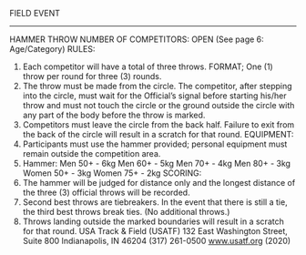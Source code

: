 FIELD EVENT
* * * * *
HAMMER THROW
NUMBER OF COMPETITORS: OPEN
(See page 6: Age/Category)
RULES:
1. Each competitor will have a total of three throws. FORMAT; One (1) throw per round for three (3) rounds.
2. The throw must be made from the circle. The competitor, after stepping into the circle, must wait for the
 Official’s signal before starting his/her throw and must not touch the circle or the ground outside the circle with
 any part of the body before the throw is marked.
3. Competitors must leave the circle from the back half. Failure to exit from the back of the circle will result in a scratch
for that round.
EQUIPMENT:
1. Participants must use the hammer provided; personal equipment must remain outside the competition area.
2. Hammer: Men 50+ - 6kg
Men 60+ - 5kg
Men 70+ - 4kg
Men 80+ - 3kg
Women 50+ - 3kg
Women 75+ - 2kg
SCORING:
1. The hammer will be judged for distance only and the longest distance of the three (3) official throws will be
 recorded.
2. Second best throws are tiebreakers. In the event that there is still a tie, the third best throws break ties. (No additional
throws.)
3. Throws landing outside the marked boundaries will result in a scratch for that round.
USA Track & Field (USATF)
132 East Washington Street, Suite 800
Indianapolis, IN 46204
(317) 261-0500
www.usatf.org
(2020)